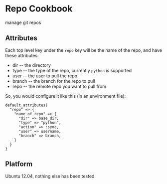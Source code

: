 # Repo Cookbook

manage git repos

## Attributes

Each top level key under the `repo` key will be the name of the repo, and have these attributes:

  * dir -- the directory
  * type -- the type of the repo, currently `python` is supported
  * user -- the user to pull the repo
  * branch -- the branch for the repo to pull
  * repo -- the remote repo you want to pull from

So, you would configure it like this (in an environment file):


    default_attributes(
      "repo" => {
        "name_of_repo" => {
          "dir" => base_dir,
          "type" => "python",
          "action" => :sync,
          "user" => username,
          "branch" => branch,
        }
      }
    }

## Platform

Ubuntu 12.04, nothing else has been tested

